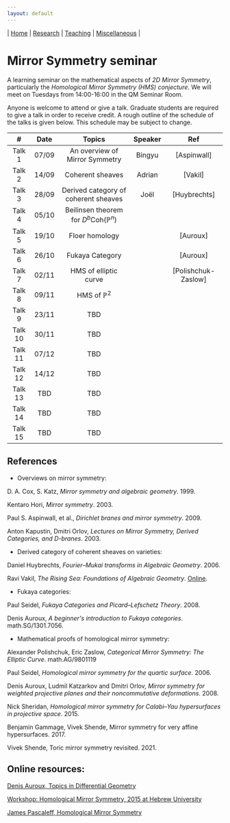 ```yaml
---
layout: default
---
```



| [Home](index.md)  | [Research](research-en.md)    | [Teaching](teaching-en.md) | [Miscellaneous](miscellaneous-en.md)          | 

# Mirror Symmetry seminar 

A learning seminar on the mathematical aspects of *2D Mirror Symmetry*, particularly the *Homological Mirror Symmetry (HMS) conjecture*. We will meet on Tuesdays from 14:00-16:00 in the QM Seminar Room.

Anyone is welcome to attend or give a talk. Graduate students are required to give a talk in order to receive credit. A rough outline of the schedule of the talks is given below. This schedule may be subject to change.


| #  | Date |Topics|Speaker|Ref|
|:--:|:--:|:--:|:--:|:--:|
|Talk 1|		07/09		|An overview of Mirror Symmetry|Bingyu|[Aspinwall]|
|Talk 2|		14/09	| Coherent sheaves|Adrian|[Vakil]|
|Talk 3|		28/09	| Derived category of coherent sheaves|Joël|[Huybrechts]|
|Talk 4|		05/10	| Beilinsen theorem for $D^b\mathrm{Coh}(\mathbb{P}^n)$|||
|Talk 5|		19/10	| Floer homology||[Auroux]|
|Talk 6|		26/10	| Fukaya Category||[Auroux]|
|Talk 7|		02/11	| HMS of elliptic curve||[Polishchuk-Zaslow]|
|Talk 8|		09/11	| HMS of $\mathbb{P}^2$|||
|Talk 9| 		23/11	| TBD|||
|Talk 10| 		30/11	| TBD|||
|Talk 11| 		07/12	| TBD|||
|Talk 12| 		14/12	| TBD|||
|Talk 13| 		TBD	| TBD||
|Talk 14| 		TBD	| TBD||
|Talk 15| 		TBD	| TBD||


## References
  
- Overviews on mirror symmetry:

D. A. Cox, S. Katz, *Mirror symmetry and algebraic geometry*. 1999.

Kentaro Hori, *Mirror symmetry*. 2003.

Paul S. Aspinwall, et al., *Dirichlet branes and mirror symmetry*. 2009.

Anton Kapustin, Dmitri Orlov, *Lectures on Mirror Symmetry, Derived Categories, and D-branes*. 2003.

- Derived category of coherent sheaves on varieties:

Daniel Huybrechts, *Fourier–Mukai transforms in Algebraic Geometry*. 2006. 

Ravi Vakil, *The Rising Sea: Foundations of Algebraic Geometry*. [Online](https://math216.wordpress.com/).

- Fukaya categories: 

Paul Seidel, *Fukaya Categories and Picard–Lefschetz Theory*. 2008.

Denis Auroux, *A beginner's introduction to Fukaya categories*. math.SG/1301.7056.

- Mathematical proofs of homological mirror symmetry:
  
Alexander Polishchuk, Eric Zaslow, *Categorical Mirror Symmetry: The Elliptic Curve*. math.AG/9801119

Paul Seidel, *Homological mirror symmetry for the quartic surface*. 2006.

Denis Auroux, Ludmil Katzarkov and Dmitri Orlov, *Mirror symmetry for weighted projective planes and their noncommutative deformations*. 2008.

Nick Sheridan, *Homological mirror symmetry for Calabi–Yau hypersurfaces in projective space*. 2015.

Benjamin Gammage, Vivek Shende, Mirror symmetry for very affine hypersurfaces. 2017.

Vivek Shende, Toric mirror symmetry revisited. 2021.

## Online resources:

[Denis Auroux, Topics in Differential Geometry](https://people.math.harvard.edu/~auroux/277F09/index.html)

[Workshop: Homological Mirror Symmetry, 2015 at Hebrew University](http://www.math.huji.ac.il/~jake/seminar/year75/HMS/HMS_schedule.html)

[James Pascaleff, Homological Mirror Symmetry](https://jpascale.web.illinois.edu/courses/2018/595/)




<meta name="googlebot" content="noindex" />
